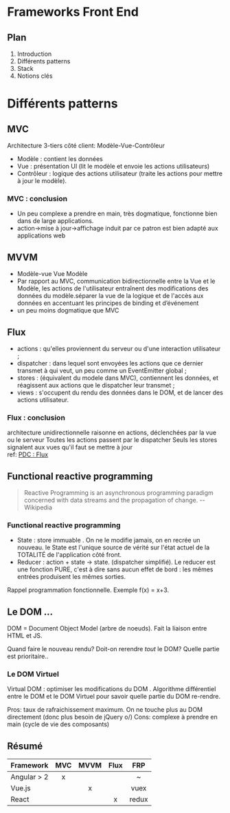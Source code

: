 # Frameworks Front End 

## Plan
1. Introduction
2. Différents patterns
3. Stack
4. Notions clés


# Différents patterns

## MVC
 Architecture 3-tiers côté client: Modèle-Vue-Contrôleur
* Modèle : contient les données
* Vue : présentation UI (lit le modèle et envoie les actions utilisateurs)
* Contrôleur : logique des actions utilisateur (traite les actions pour mettre à jour le modèle).

### MVC  : conclusion
* Un peu complexe a prendre en main, très dogmatique, fonctionne bien dans de large applications.
* action→mise à jour→affichage induit par ce patron est bien adapté aux applications web

## MVVM 
* Modèle-vue Vue Modèle
* Par rapport au MVC, communication bidirectionnelle entre la Vue et le Modèle, les actions de l'utilisateur entraînent des modifications des données du modèle.séparer la vue de la logique et de l'accès aux données en accentuant les principes de binding et d’événement
* un peu moins dogmatique que MVC

##  Flux 
* actions : qu'elles proviennent du serveur ou d'une interaction utilisateur ;
* dispatcher : dans lequel sont envoyées les actions que ce dernier transmet à qui veut, un peu comme un EventEmitter global ;
* stores :  (équivalent du modele dans MVC), contiennent les données, et réagissent aux actions que le dispatcher leur transmet ;
* views : s'occupent du rendu des données dans le DOM, et de lancer des actions utilisateur.

###  Flux : conclusion
architecture unidirectionnelle
raisonne en actions,  déclenchées par la vue ou le serveur
Toutes les actions passent par le dispatcher
Seuls les stores signalent aux vues qu'il faut se mettre à jour  
ref: [PDC : Flux](https://putaindecode.io/fr/articles/js/flux/)


## Functional reactive programming 
> Reactive Programming is an asynchronous programming paradigm concerned with data streams and the propagation of change.
> -- Wikipedia

### Functional reactive programming
* State : store immuable . On ne le modifie jamais, on en recrée un nouveau.
le State est l'unique source de vérité sur l'état actuel de la TOTALITÉ de l'application côté front.
* Reducer : action + state -> state. (dispatcher simplifié). Le reducer est une fonction PURE, c'est à dire sans aucun effet de bord : les mêmes entrées produisent les mêmes sorties.  
  
Rappel programmation fonctionnelle. Exemple f(x) = x+3.


## Le DOM ...
DOM  = Document Object Model (arbre de noeuds). Fait la liaison entre HTML et JS.
  
Quand faire le nouveau rendu? Doit-on rerendre *tout* le DOM? Quelle partie est prioritaire..

### Le DOM Virtuel
Virtual DOM : optimiser les modifications du DOM . Algorithme différentiel entre le DOM et le DOM Virtuel pour savoir quelle partie du DOM re-rendre.
  
Pros: taux de rafraichissement maximum. 
On ne touche plus au DOM directement (donc plus besoin de jQuery o/)
Cons: complexe à prendre en main (cycle de vie des composants)

## Résumé
  
| Framework 	| MVC 	| MVVM 	| Flux 	| FRP 	|
|-------------	|:---:	|:----:	|:----:	|:-----:|
| Angular > 2 	| x 	|  	    |  	    | ~ 	|
| Vue.js 	    |  	    | x 	|  	    | vuex 	|
| React 	    |  	    |  	    | x 	| redux |